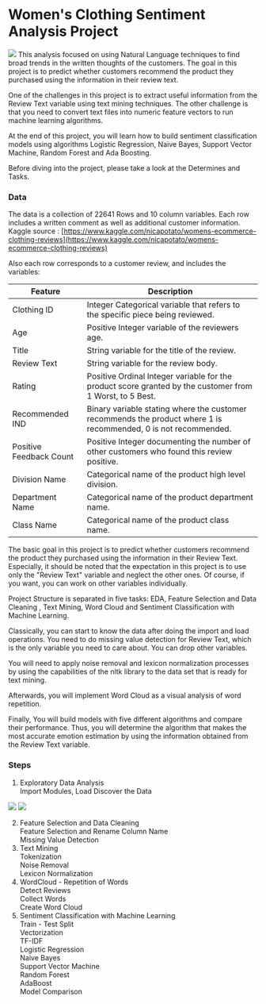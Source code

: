 # Women's Clothing Sentiment Analysis Project 


<img src='Shopping.jpg'>
This analysis focused on using Natural Language techniques to find broad trends in the written thoughts of the customers. The goal in this project is to predict whether customers recommend the product they purchased using the information in their review text.

One of the challenges in this project is to extract useful information from the Review Text variable using text mining techniques. The other challenge is that you need to convert text files into numeric feature vectors to run machine learning algorithms.

At the end of this project, you will learn how to build sentiment classification models using algorithms Logistic Regression, Naive Bayes, Support Vector Machine, Random Forest and Ada Boosting.

Before diving into the project, please take a look at the Determines and Tasks.  


### Data  
The data is a collection of 22641 Rows and 10 column variables. Each row includes a written comment as well as additional customer information. Kaggle source : [https://www.kaggle.com/nicapotato/womens-ecommerce-clothing-reviews](https://www.kaggle.com/nicapotato/womens-ecommerce-clothing-reviews)

Also each row corresponds to a customer review, and includes the variables:

|Feature | Description|
| ---|---|
|Clothing ID | Integer Categorical variable that refers to the specific piece being reviewed.|
|Age | Positive Integer variable of the reviewers age.|
|Title | String variable for the title of the review.|
|Review Text | String variable for the review body.|
|Rating | Positive Ordinal Integer variable for the product score granted by the customer from 1 Worst, to 5 Best.|
|Recommended IND | Binary variable stating where the customer recommends the product where 1 is recommended, 0 is not recommended.|
|Positive Feedback Count | Positive Integer documenting the number of other customers who found this review positive.|
|Division Name | Categorical name of the product high level division.|
|Department Name | Categorical name of the product department name.|
|Class Name | Categorical name of the product class name.|

The basic goal in this project is to predict whether customers recommend the product they purchased using the information in their Review Text. Especially, it should be noted that the expectation in this project is to use only the "Review Text" variable and neglect the other ones. Of course, if you want, you can work on other variables individually.

Project Structure is separated in five tasks: EDA, Feature Selection and Data Cleaning , Text Mining, Word Cloud and Sentiment Classification with Machine Learning.

Classically, you can start to know the data after doing the import and load operations. You need to do missing value detection for Review Text, which is the only variable you need to care about. You can drop other variables.

You will need to apply noise removal and lexicon normalization processes by using the capabilities of the nltk library to the data set that is ready for text mining.

Afterwards, you will implement Word Cloud as a visual analysis of word repetition.

Finally, You will build models with five different algorithms and compare their performance. Thus, you will determine the algorithm that makes the most accurate emotion estimation by using the information obtained from the Review Text variable.

### Steps
1. Exploratory Data Analysis  
Import Modules, Load Discover the Data  

<img src='Target.PNG'>

<img src='Recom_Rating.PNG'>

2. Feature Selection and Data Cleaning  
Feature Selection and Rename Column Name  
Missing Value Detection  
3. Text Mining  
Tokenization  
Noise Removal  
Lexicon Normalization  
4. WordCloud - Repetition of Words  
Detect Reviews  
Collect Words  
Create Word Cloud  
5. Sentiment Classification with Machine Learning  
Train - Test Split  
Vectorization   
TF-IDF  
Logistic Regression  
Naive Bayes  
Support Vector Machine  
Random Forest  
AdaBoost  
Model Comparison  
